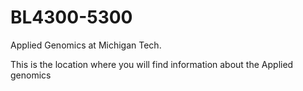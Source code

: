 # BL4300-5300
Applied Genomics at Michigan Tech.

This is the location where you will find information about the Applied genomics
